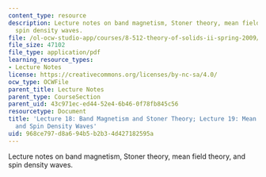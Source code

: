 ```yaml
---
content_type: resource
description: Lecture notes on band magnetism, Stoner theory, mean field theory, and
  spin density waves.
file: /ol-ocw-studio-app/courses/8-512-theory-of-solids-ii-spring-2009/968ce797d8a694b5b2b34d427182595a_MIT8_512s09_lec18_19.pdf
file_size: 47102
file_type: application/pdf
learning_resource_types:
- Lecture Notes
license: https://creativecommons.org/licenses/by-nc-sa/4.0/
ocw_type: OCWFile
parent_title: Lecture Notes
parent_type: CourseSection
parent_uid: 43c971ec-ed44-52e4-6b46-0f78fb845c56
resourcetype: Document
title: 'Lecture 18: Band Magnetism and Stoner Theory; Lecture 19: Mean Field Theory
  and Spin Density Waves'
uid: 968ce797-d8a6-94b5-b2b3-4d427182595a
---
```

Lecture notes on band magnetism, Stoner theory, mean field theory, and spin density waves.